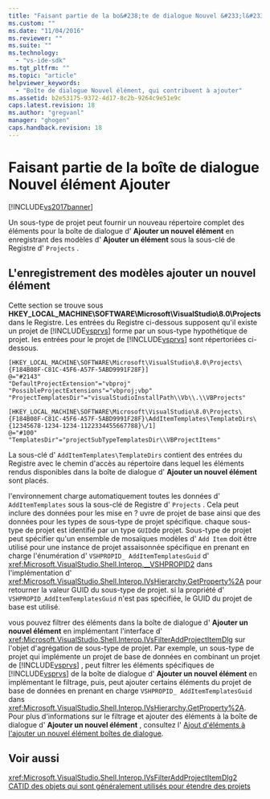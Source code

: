 ```yaml
---
title: "Faisant partie de la bo&#238;te de dialogue Nouvel &#233;l&#233;ment Ajouter | Microsoft Docs"
ms.custom: ""
ms.date: "11/04/2016"
ms.reviewer: ""
ms.suite: ""
ms.technology: 
  - "vs-ide-sdk"
ms.tgt_pltfrm: ""
ms.topic: "article"
helpviewer_keywords: 
  - "Boîte de dialogue Nouvel élément, qui contribuent à ajouter"
ms.assetid: b2e53175-9372-4d17-8c2b-9264c9e51e9c
caps.latest.revision: 18
ms.author: "gregvanl"
manager: "ghogen"
caps.handback.revision: 18
---
```

# Faisant partie de la bo&#238;te de dialogue Nouvel &#233;l&#233;ment Ajouter
[!INCLUDE[vs2017banner](../../code-quality/includes/vs2017banner.md)]

Un sous\-type de projet peut fournir un nouveau répertoire complet des éléments pour la boîte de dialogue d' **Ajouter un nouvel élément** en enregistrant des modèles d' **Ajouter un élément** sous la sous\-clé de Registre d' `Projects` .  
  
## L'enregistrement des modèles ajouter un nouvel élément  
 Cette section se trouve sous **HKEY\_LOCAL\_MACHINE\\SOFTWARE\\Microsoft\\VisualStudio\\8.0\\Projects** dans le Registre.  Les entrées du Registre ci\-dessous supposent qu'il existe un projet de [!INCLUDE[vsprvs](../../code-quality/includes/vsprvs_md.md)] forme par un sous\-type hypothétique de projet.  les entrées pour le projet de [!INCLUDE[vsprvs](../../code-quality/includes/vsprvs_md.md)] sont répertoriées ci\-dessous.  
  
```  
[HKEY_LOCAL_MACHINE\SOFTWARE\Microsoft\VisualStudio\8.0\Projects\{F184B08F-C81C-45F6-A57F-5ABD9991F28F}]  
@="#2143"  
"DefaultProjectExtension"="vbproj"  
"PossibleProjectExtensions"="vbproj;vbp"  
"ProjectTemplatesDir"="visualStudioInstallPath\\Vb\\.\\VBProjects"  
  
[HKEY_LOCAL_MACHINE\SOFTWARE\Microsoft\VisualStudio\8.0\Projects\{F184B08F-C81C-45F6-A57F-5ABD9991F28F}\AddItemTemplates\TemplateDirs\{12345678-1234-1234-1122334455667788}\/1]  
@="#100"  
"TemplatesDir"="projectSubTypeTemplatesDir\\VBProjectItems"  
```  
  
 La sous\-clé d' `AddItemTemplates\TemplateDirs` contient des entrées du Registre avec le chemin d'accès au répertoire dans lequel les éléments rendus disponibles dans la boîte de dialogue d' **Ajouter un nouvel élément** sont placés.  
  
 l'environnement charge automatiquement toutes les données d' `AddItemTemplates` sous la sous\-clé de Registre d' `Projects` .  Cela peut inclure des données pour les mise en ? uvre de projet de base ainsi que des données pour les types de sous\-type de projet spécifique.  chaque sous\-type de projet est identifié par un type `GUID`de projet.  Sous\-type de projet peut spécifier qu'un ensemble de mosaïques modèles d' `Add Item` doit être utilisé pour une instance de projet assaisonnée spécifique en prenant en charge l'énumération d' `VSHPROPID_ AddItemTemplatesGuid` d' <xref:Microsoft.VisualStudio.Shell.Interop.__VSHPROPID2> dans l'implémentation d' <xref:Microsoft.VisualStudio.Shell.Interop.IVsHierarchy.GetProperty%2A> pour retourner la valeur GUID du sous\-type de projet.  si la propriété d' `VSHPROPID_AddItemTemplatesGuid` n'est pas spécifiée, le GUID du projet de base est utilisé.  
  
 vous pouvez filtrer des éléments dans la boîte de dialogue d' **Ajouter un nouvel élément** en implémentant l'interface d' <xref:Microsoft.VisualStudio.Shell.Interop.IVsFilterAddProjectItemDlg> sur l'objet d'agrégation de sous\-type de projet.  Par exemple, un sous\-type de projet qui implémente un projet de base de données en combinant un projet de [!INCLUDE[vsprvs](../../code-quality/includes/vsprvs_md.md)] , peut filtrer les éléments spécifiques de [!INCLUDE[vsprvs](../../code-quality/includes/vsprvs_md.md)] de la boîte de dialogue d' **Ajouter un nouvel élément** en implémentant le filtrage, puis, peut ajouter certains éléments du projet de base de données en prenant en charge `VSHPROPID_ AddItemTemplatesGuid` dans <xref:Microsoft.VisualStudio.Shell.Interop.IVsHierarchy.GetProperty%2A>.  Pour plus d'informations sur le filtrage et ajouter des éléments à la boîte de dialogue d' **Ajouter un nouvel élément** , consultez l' [Ajout d'éléments à l'ajouter un nouvel élément boîtes de dialogue](../../extensibility/internals/adding-items-to-the-add-new-item-dialog-boxes.md).  
  
## Voir aussi  
 <xref:Microsoft.VisualStudio.Shell.Interop.IVsFilterAddProjectItemDlg2>   
 [CATID des objets qui sont généralement utilisés pour étendre des projets](../../extensibility/internals/catids-for-objects-that-are-typically-used-to-extend-projects.md)